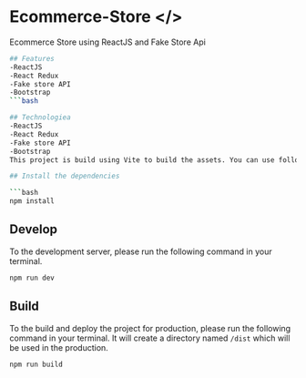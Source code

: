 
# Ecommerce-Store </> 
Ecommerce Store  using ReactJS and Fake Store Api
```bash
## Features
-ReactJS
-React Redux
-Fake store API
-Bootstrap
```bash

## Technologiea
-ReactJS
-React Redux
-Fake store API
-Bootstrap
This project is build using Vite to build the assets. You can use following commands to get started.

## Install the dependencies

```bash
npm install
```

## Develop

To the development server, please run the following command in your terminal.

```bash
npm run dev
```

## Build

To the build and deploy the project for production, please run the following command in your terminal. It will create a directory named `/dist` which will be used in the production.

```bash
npm run build
```


